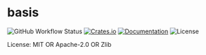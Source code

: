 # basis

![GitHub Workflow Status](https://img.shields.io/github/workflow/status/BVE-Reborn/basis-rs/CI)
[![Crates.io](https://img.shields.io/crates/v/basisu)](https://crates.io/crates/basisu)
[![Documentation](https://docs.rs/basisu/badge.svg)](https://docs.rs/basisu)
![License](https://img.shields.io/crates/l/basisu)



License: MIT OR Apache-2.0 OR Zlib
